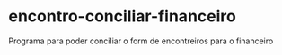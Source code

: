 # encontro-conciliar-financeiro
Programa para poder conciliar o form de encontreiros para o financeiro
